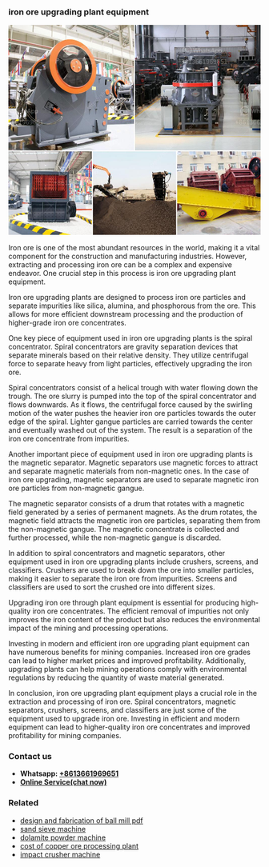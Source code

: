 <h3>iron ore upgrading plant equipment</h3><img src='1702950077.jpg' alt=''><p>Iron ore is one of the most abundant resources in the world, making it a vital component for the construction and manufacturing industries. However, extracting and processing iron ore can be a complex and expensive endeavor. One crucial step in this process is iron ore upgrading plant equipment.</p><p>Iron ore upgrading plants are designed to process iron ore particles and separate impurities like silica, alumina, and phosphorous from the ore. This allows for more efficient downstream processing and the production of higher-grade iron ore concentrates.</p><p>One key piece of equipment used in iron ore upgrading plants is the spiral concentrator. Spiral concentrators are gravity separation devices that separate minerals based on their relative density. They utilize centrifugal force to separate heavy from light particles, effectively upgrading the iron ore.</p><p>Spiral concentrators consist of a helical trough with water flowing down the trough. The ore slurry is pumped into the top of the spiral concentrator and flows downwards. As it flows, the centrifugal force caused by the swirling motion of the water pushes the heavier iron ore particles towards the outer edge of the spiral. Lighter gangue particles are carried towards the center and eventually washed out of the system. The result is a separation of the iron ore concentrate from impurities.</p><p>Another important piece of equipment used in iron ore upgrading plants is the magnetic separator. Magnetic separators use magnetic forces to attract and separate magnetic materials from non-magnetic ones. In the case of iron ore upgrading, magnetic separators are used to separate magnetic iron ore particles from non-magnetic gangue.</p><p>The magnetic separator consists of a drum that rotates with a magnetic field generated by a series of permanent magnets. As the drum rotates, the magnetic field attracts the magnetic iron ore particles, separating them from the non-magnetic gangue. The magnetic concentrate is collected and further processed, while the non-magnetic gangue is discarded.</p><p>In addition to spiral concentrators and magnetic separators, other equipment used in iron ore upgrading plants include crushers, screens, and classifiers. Crushers are used to break down the ore into smaller particles, making it easier to separate the iron ore from impurities. Screens and classifiers are used to sort the crushed ore into different sizes.</p><p>Upgrading iron ore through plant equipment is essential for producing high-quality iron ore concentrates. The efficient removal of impurities not only improves the iron content of the product but also reduces the environmental impact of the mining and processing operations.</p><p>Investing in modern and efficient iron ore upgrading plant equipment can have numerous benefits for mining companies. Increased iron ore grades can lead to higher market prices and improved profitability. Additionally, upgrading plants can help mining operations comply with environmental regulations by reducing the quantity of waste material generated.</p><p>In conclusion, iron ore upgrading plant equipment plays a crucial role in the extraction and processing of iron ore. Spiral concentrators, magnetic separators, crushers, screens, and classifiers are just some of the equipment used to upgrade iron ore. Investing in efficient and modern equipment can lead to higher-quality iron ore concentrates and improved profitability for mining companies.</p><h3>Contact us</h3><ul><li><strong>Whatsapp:&nbsp;<a href="https://wa.me/8613661969651">+8613661969651</a></strong></li><li><a href="https://swt.shibang-china.com/?git&amp;zhl&amp;iron ore upgrading plant equipment"><strong>Online Service(chat now)</strong></a></li></ul><h3>Related</h3><ul><li><a href='design and fabrication of ball mill pdf.md'>design and fabrication of ball mill pdf</a></li><li><a href='sand sieve machine.md'>sand sieve machine</a></li><li><a href='dolamite powder machine.md'>dolamite powder machine</a></li><li><a href='cost of copper ore processing plant.md'>cost of copper ore processing plant</a></li><li><a href='impact crusher machine.md'>impact crusher machine</a></li></ul>